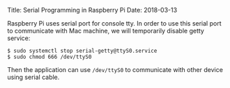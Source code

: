 Title: Serial Programming in Raspberry Pi
Date: 2018-03-13

Raspberry Pi uses serial port for console tty. In order to use this serial port to communicate with Mac machine, we will temporarily disable getty service:

```
$ sudo systemctl stop serial-getty@ttyS0.service
$ sudo chmod 666 /dev/ttyS0
```

Then the application can use `/dev/ttyS0` to communicate with other device using serial cable.